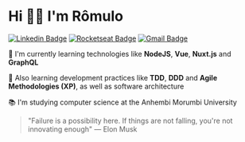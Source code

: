 # Hi 👋🏾 I'm Rômulo

[![Linkedin Badge](https://img.shields.io/badge/-Rômulo%20Melo-6633CC?style=flat-square&logo=Linkedin&logoColor=white&link=https://www.linkedin.com/in/romulo-melo/)](https://www.linkedin.com/in/romulo-melo/)
[![Rocketseat Badge](https://img.shields.io/badge/-Rômulo%20Melo-6633CC?style=flat-square&logo=apache-rocketMQ&logoColor=white&link=https://app.rocketseat.com.br/me/romulmelo)](https://app.rocketseat.com.br/me/romulmelo)
[![Gmail Badge](https://img.shields.io/badge/-eu.romulo.melo@gmail.com-6633CC?style=flat-square&logo=Gmail&logoColor=white&link=mailto:eu.romulo.melo@gmail.com)](mailto:eu.romulo.melo@gmail.com)

🤖 I'm currently learning technologies like **NodeJS**, **Vue**, **Nuxt.js** and **GraphQL**

🧠 Also learning development practices like **TDD**, **DDD** and **Agile Methodologies (XP)**, as well as software architecture

📚 I'm studying computer science at the Anhembi Morumbi University

> "Failure is a possibility here. If things are not falling, you're not innovating enough"
> ― Elon Musk
